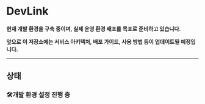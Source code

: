 # DevLink 

**현재 개발 환경을 구축 중이며, 실제 운영 환경 배포를 목표로 준비하고 있습니다.**

**앞으로 이 저장소에는 서비스 아키텍처, 배포 가이드, 사용 방법 등이 업데이트될 예정입니다.**

---
## 상태

### 🛠️개발 환경 설정 진행 중 

